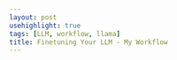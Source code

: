 ```yaml
---
layout: post
usehighlight: true
tags: [LLM, workflow, llama]
title: Finetuning Your LLM - My Workflow
---
```


